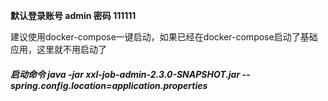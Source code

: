 **默认登录账号 admin 密码 111111**

建议使用docker-compose一键启动，如果已经在docker-compose启动了基础应用，这里就不用启动了

###### **启动命令 java -jar xxl-job-admin-2.3.0-SNAPSHOT.jar --spring.config.location=application.properties**